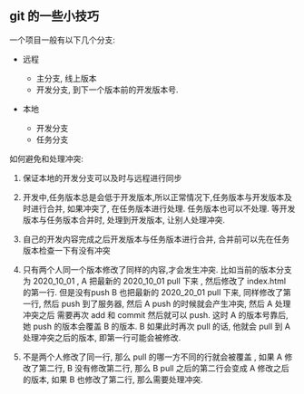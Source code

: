 ## git 的一些小技巧

一个项目一般有以下几个分支:
- 远程
    - 主分支, 线上版本
    - 开发分支, 到下一个版本前的开发版本号.

- 本地
    - 开发分支
    - 任务分支

如何避免和处理冲突:

1. 保证本地的开发分支可以及时与远程进行同步
2. 开发中,任务版本总是会低于开发版本,所以正常情况下,任务版本与开发版本及时进行合并, 如果冲突了, 在任务版本进行处理. 任务版本也可以不处理. 等开发版本与任务版本合并时, 处理到开发版本, 让别人处理冲突. 
3. 自己的开发内容完成之后开发版本与任务版本进行合并, 合并前可以先在任务版本检查一下有没有冲突

4. 只有两个人同一个版本修改了同样的内容,才会发生冲突. 比如当前的版本分支为 2020_10_01 , A 把最新的 2020_10_01 pull 下来 , 然后修改了 index.html 的第一行. 但是没有push  B 也把最新的 2020_20_01 pull 下来, 同样修改了第一行, 然后 push 到了服务器,  然后 A push 的时候就会产生冲突, 然后 A 处理冲突之后 需要再次 add 和 commit 然后就可以 push. 这时 A 的版本号靠后, 她 push 的版本会覆盖 B 的版本. B 如果此时再次 pull 的话, 他就会 pull 到 A 处理冲突之后的版本, 即第一行可能会被修改.
5. 不是两个人修改了同一行, 那么 pull 的哪一方不同的行就会被覆盖 , 如果 A 修改了第二行, B 没有修改第二行, 那么 B pull 之后的第二行会变成 A 修改之后的版本, 如果 B 也修改了第二行, 那么需要处理冲突.    

